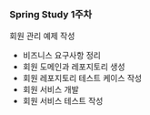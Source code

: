 ### Spring Study 1주차

회원 관리 예제 작성
- 비즈니스 요구사항 정리
- 회원 도메인과 레포지토리 생성
- 회원 레포지토리 테스트 케이스 작성
- 회원 서비스 개발
- 회원 서비스 테스트 작성